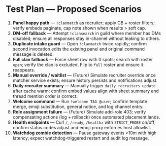 # Test Plan — Proposed Scenarios

1. **Panel happy path** — `!clanmatch` as recruiter; apply CB + roster filters; verify embeds paginate, cap note shown when results > soft cap.
2. **DM-off fallback** — Attempt `!clansearch` in guild where member has DMs disabled; ensure all responses stay in-channel without leaking to others.
3. **Duplicate intake guard** — Open `!clanmatch` twice rapidly; confirm second invocation edits the existing panel and original command message is deleted.
4. **Full clan fallback** — Force sheet row with 0 spots; search with roster `open`; verify the clan is excluded. Flip to `full` roster and ensure it reappears.
5. **Manual override / waitlist** — (Future) Simulate recruiter override once matcher service exists; ensure history persists and notifications adjust.
6. **Daily recruiter summary** — Manually trigger `daily_recruiters_update` after cache warm; confirm embed values align with sheet summary and thread mention order is correct.
7. **Welcome command** — Run `!welcome TAG @user`; confirm template merge, emoji substitution, general notice, and log channel entry.
8. **Role assignment failure** — (Future) Simulate add-role 403; verify compensating actions (log + rollback) once automated placement lands.
9. **Health endpoints** — Curl `/`, `/ready`, `/healthz` with `STRICT_PROBE` on/off; confirm status codes adjust and emoji proxy enforces host allowlist.
10. **Watchdog zombie detection** — Pause gateway events >10m with high latency; expect watchdog-triggered restart and audit log message.
